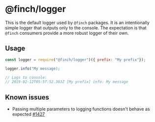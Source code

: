 # @finch/logger

This is the default logger used by `@finch` packages. It is an intentionally simple logger that outputs only to the console. The expectation is that `@finch` consumers provide a more robust logger of their own.

## Usage

```js
const logger = require("@finch/logger")({ prefix: "My prefix"});

logger.info("My message);

// Logs to console:
// 2019-02-12T05:57:52.383Z [My prefix] info: My message
```

## Known issues

- Passing multiple parameters to logging functions doesn't behave as expected [#1427](https://github.com/winstonjs/winston/issues/1427)
